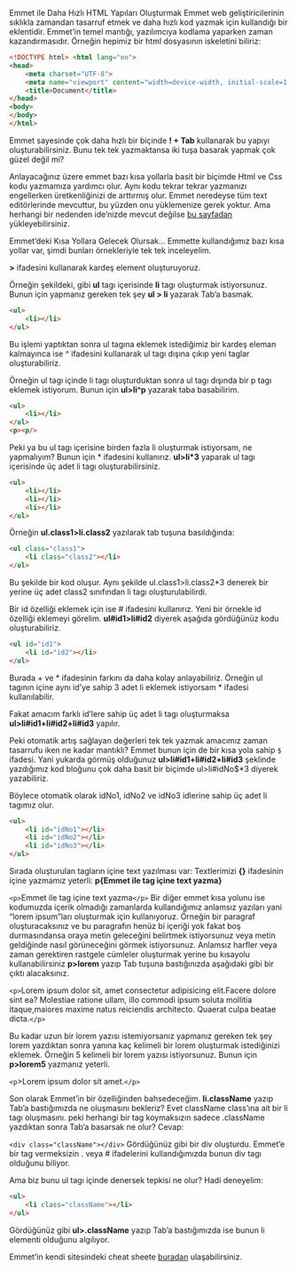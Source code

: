 Emmet ile Daha Hızlı HTML Yapıları Oluşturmak
Emmet web geliştiricilerinin sıklıkla zamandan tasarruf etmek ve daha hızlı kod yazmak için kullandığı bir eklentidir. Emmet’in temel mantığı, yazılımcıya kodlama yaparken zaman kazandırmasıdır. Örneğin hepimiz bir html dosyasının iskeletini biliriz:
```html
<!DOCTYPE html> <html lang="en">
<head>
    <meta charset="UTF-8">
    <meta name="viewport" content="width=device-width, initial-scale=1.0">
    <title>Document</title>
</head>
<body>
</body>
</html>
```
Emmet sayesinde çok daha hızlı bir biçinde **! + Tab** kullanarak bu yapıyı oluşturabilirsiniz. Bunu tek tek yazmaktansa iki tuşa basarak yapmak çok güzel değil mi?

Anlayacağınız üzere emmet bazı kısa yollarla basit bir biçimde Html ve Css kodu yazmamıza yardımcı olur. Aynı kodu tekrar tekrar yazmanızı engellerken üretkenliğinizi de arttırmış olur. Emmet neredeyse tüm text editörlerinde mevcuttur, bu yüzden onu yüklemenize gerek yoktur. Ama herhangi bir nedenden ide’nizde mevcut değilse [bu sayfadan](https://emmet.io/download/) yükleyebilirsiniz.

Emmet’deki Kısa Yollara Gelecek Olursak...
Emmette kullandığımız bazı kısa yollar var, şimdi bunları örnekleriyle tek tek inceleyelim.

**>** ifadesini kullanarak kardeş element oluşturuyoruz.

Örneğin şekildeki, gibi **ul** tagı içerisinde **li** tagı oluşturmak istiyorsunuz. Bunun için yapmanız gereken tek şey **ul > li** yazarak Tab’a basmak.
```html
<ul>   
    <li></li> 
</ul>
```
Bu işlemi yaptıktan sonra ul tagına eklemek istediğimiz bir kardeş eleman kalmayınca ise ^ ifadesini kullanarak ul tagı dışına çıkıp yeni taglar oluşturabiliriz.

Örneğin ul tagı içinde li tagı oluşturduktan sonra ul tagı dışında bir p tagı eklemek istiyorum. Bunun için **ul>li^p** yazarak taba basabilirim.
```html
<ul>   
    <li></li> 
</ul>
<p><p/>
```
Peki ya bu ul tagı içerisine birden fazla li oluşturmak istiyorsam, ne yapmalıyım?
Bunun için * ifadesini kullanırız. **ul>li*3** yaparak ul tagı içerisinde üç adet li tagı oluşturabilirsiniz.
```html
<ul>   
    <li></li> 
    <li></li> 
    <li></li> 
</ul>
```
Örneğin **ul.class1>li.class2** yazılarak tab tuşuna basıldığında:
```html
<ul class="class1">
    <li class="class2"></li>
</ul>
```
Bu şekilde bir kod oluşur. Aynı şekilde ul.class1>li.class2*3 denerek bir yerine üç adet class2 sınıfından li tagı oluşturulabilirdi.

Bir id özelliği eklemek için ise # ifadesini kullanırız. Yeni bir örnekle id özelliği eklemeyi görelim. **ul#id1>li#id2** diyerek aşağıda gördüğünüz kodu oluşturabiliriz.
```html
<ul id="id1">     
    <li id="id2"></li>
</ul>
```
Burada + ve * ifadesinin farkını da daha kolay anlayabiliriz.
Örneğin ul tagının içine aynı id’ye sahip 3 adet li eklemek istiyorsam * ifadesi kullanılabilir.

Fakat amacım farklı id’lere sahip üç adet li tagı oluşturmaksa **ul>li#id1+li#id2+li#id3** yapılır.

Peki otomatik artış sağlayan değerleri tek tek yazmak amacımız zaman tasarrufu iken ne kadar mantıklı?
Emmet bunun için de bir kısa yola sahip `$` ifadesi. Yani yukarda görmüş olduğunuz **ul>li#id1+li#id2+li#id3** şeklinde yazdığımız kod bloğunu çok daha basit bir biçimde ul>li#idNo$*3 diyerek yazabiliriz.

Böylece otomatik olarak idNo1, idNo2 ve idNo3 idlerine sahip üç adet li tagımız olur.
```html
<ul>   
    <li id="idNo1"></li>
    <li id="idNo2"></li>
    <li id="idNo3"></li>
</ul>
```
Sırada oluşturulan tagların içine text yazılması var:
Textlerimizi **{}** ifadesinin içine yazmamız yeterli: **p{Emmet ile tag içine text yazma}**

`<p>`Emmet ile tag içine text yazma`</p>`
Bir diğer emmet kısa yolunu ise kodumuzda içerik olmadığı zamanlarda kullandığımız anlamsız yazıları yani “lorem ipsum”ları oluşturmak için kullanıyoruz.
Örneğin bir paragraf oluşturacaksınız ve bu paragrafın henüz bi içeriği yok fakat boş durmasındansa oraya metin geleceğini belirtmek istiyorsunuz veya metin geldiğinde nasıl görüneceğini görmek istiyorsunuz. Anlamsız harfler veya zaman gerektiren rastgele cümleler oluşturmak yerine bu kısayolu kullanabilirsiniz **p>lorem** yazıp Tab tuşuna bastığınızda aşağıdaki gibi bir çıktı alacaksınız.

`<p>`Lorem ipsum dolor sit, amet consectetur adipisicing elit.Facere dolore sint ea? Molestiae ratione ullam, illo commodi ipsum soluta mollitia itaque,maiores maxime natus reiciendis architecto. Quaerat culpa beatae dicta.`</p>`

Bu kadar uzun bir lorem yazısı istemiyorsanız yapmanız gereken tek şey lorem yazdıktan sonra yanına kaç kelimeli bir lorem oluşturmak istediğinizi eklemek.
Örneğin 5 kelimeli bir lorem yazısı istiyorsunuz. Bunun için **p>lorem5** yazmanız yeterli.

`<p`>Lorem ipsum dolor sit amet.`</p>`

Son olarak Emmet’in bir özelliğinden bahsedeceğim.
**li.className** yazıp Tab’a bastığımızda ne oluşmasını bekleriz? Evet className class’ına ait bir li tagı oluşmasını. peki herhangi bir tag koymaksızın sadece .className yazdıktan sonra Tab’a basarsak ne olur? 
Cevap:

`<div class="className"></div>`
Gördüğünüz gibi bir div oluşturdu. Emmet’e bir tag vermeksizin . veya # ifadelerini kullandığımızda bunun div tagı olduğunu biliyor.

Ama biz bunu ul tagı içinde denersek tepkisi ne olur? 
Hadi deneyelim:
```html
<ul>   
    <li class="className"></li>
</ul>
```
Gördüğünüz gibi **ul>.className** yazıp Tab’a bastığımızda ise bunun li elementi olduğunu algılıyor.

Emmet’in kendi sitesindeki cheat sheete [buradan](https://docs.emmet.io/) ulaşabilirsiniz.